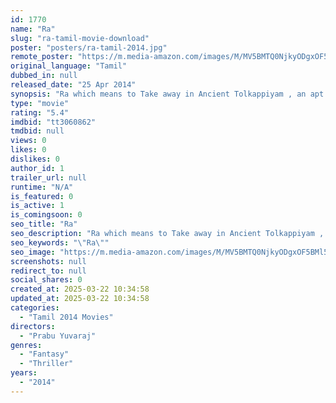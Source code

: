 ```yaml
---
id: 1770
name: "Ra"
slug: "ra-tamil-movie-download"
poster: "posters/ra-tamil-2014.jpg"
remote_poster: "https://m.media-amazon.com/images/M/MV5BMTQ0NjkyODgxOF5BMl5BanBnXkFtZTgwMTcyODYyMDE@._V1_SX300.jpg"
original_language: "Tamil"
dubbed_in: null
released_date: "25 Apr 2014"
synopsis: "Ra which means to Take away in Ancient Tolkappiyam , an apt title for the film which revolves around the lead character Ajay and his quest to find answers to the unsolved mystery in his life. Confused and baffled by the events hap..."
type: "movie"
rating: "5.4"
imdbid: "tt3060862"
tmdbid: null
views: 0
likes: 0
dislikes: 0
author_id: 1
trailer_url: null
runtime: "N/A"
is_featured: 0
is_active: 1
is_comingsoon: 0
seo_title: "Ra"
seo_description: "Ra which means to Take away in Ancient Tolkappiyam , an apt title for the film which revolves around the lead character Ajay and his quest to find answers to the unsolved mystery in his life. Confused and baffled by the events hap..."
seo_keywords: "\"Ra\""
seo_image: "https://m.media-amazon.com/images/M/MV5BMTQ0NjkyODgxOF5BMl5BanBnXkFtZTgwMTcyODYyMDE@._V1_SX300.jpg"
screenshots: null
redirect_to: null
social_shares: 0
created_at: 2025-03-22 10:34:58
updated_at: 2025-03-22 10:34:58
categories:
  - "Tamil 2014 Movies"
directors:
  - "Prabu Yuvaraj"
genres:
  - "Fantasy"
  - "Thriller"
years:
  - "2014"
---
```

